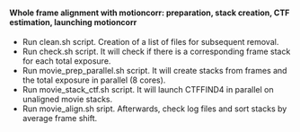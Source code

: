 #### Whole frame alignment with motioncorr: preparation, stack creation, CTF estimation, launching motioncorr

  * Run clean.sh script. Creation of a list of files for subsequent removal.
  * Run check.sh script. It will check if there is a corresponding frame stack for each total exposure.
  * Run movie_prep_parallel.sh script. It will create stacks from frames and the total exposure in parallel (8 cores).
  * Run movie_stack_ctf.sh script. It will launch CTFFIND4 in parallel on unaligned movie stacks.
  * Run movie_align.sh sript. Afterwards, check log files and sort stacks by average frame shift.
